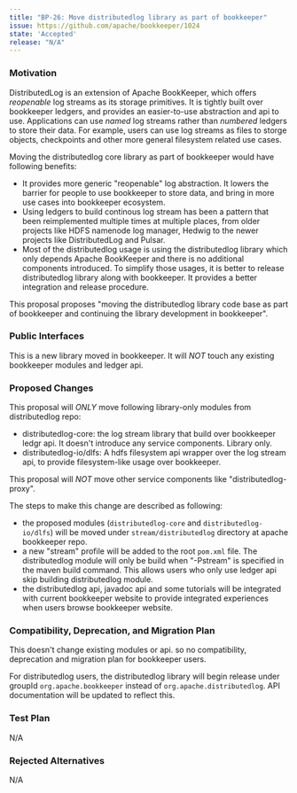 ```yaml
---
title: "BP-26: Move distributedlog library as part of bookkeeper"
issue: https://github.com/apache/bookkeeper/1024
state: 'Accepted'
release: "N/A"
---
```


### Motivation

DistributedLog is an extension of Apache BookKeeper, which offers *reopenable* log streams as its storage primitives.
It is tightly built over bookkeeper ledgers, and provides an easier-to-use abstraction and api to use. Applications
can use *named* log streams rather than *numbered* ledgers to store their data. For example, users can use log streams
as files to storge objects, checkpoints and other more general filesystem related use cases.

Moving the distributedlog core library as part of bookkeeper would have following benefits:

- It provides more generic "reopenable" log abstraction. It lowers the barrier for people to use bookkeeper to store
  data, and bring in more use cases into bookkeeper ecosystem.
- Using ledgers to build continous log stream has been a pattern that been reimplemented multiple times at multiple places,
  from older projects like HDFS namenode log manager, Hedwig to the newer projects like DistributedLog and Pulsar.
- Most of the distributedlog usage is using the distributedlog library which only depends Apache BookKeeper and there is no
  additional components introduced. To simplify those usages, it is better to release distributedlog library along with
  bookkeeper. It provides a better integration and release procedure.

This proposal proposes "moving the distributedlog library code base as part of bookkeeper and continuing the library
development in bookkeeper".

### Public Interfaces

This is a new library moved in bookkeeper. It will *NOT* touch any existing bookkeeper modules and ledger api.

### Proposed Changes

This proposal will *ONLY* move following library-only modules from distributedlog repo:

- distributedlog-core: the log stream library that build over bookkeeper ledgr api. It doesn't introduce any service components. Library only.
- distributedlog-io/dlfs: A hdfs filesystem api wrapper over the log stream api, to provide filesystem-like usage over bookkeeper.

This proposal will *NOT* move other service components like "distributedlog-proxy".

The steps to make this change are described as following:

- the proposed modules (`distributedlog-core` and `distributedlog-io/dlfs`) will be moved under `stream/distributedlog` directory at apache bookkeeper repo.
- a new "stream" profile will be added to the root `pom.xml` file. The distributedlog module will only be build when "-Pstream" is specified
  in the maven build command. This allows users who only use ledger api skip building distributedlog module.
- the distributedlog api, javadoc api and some tutorials will be integrated with current bookkeeper website to provide integrated experiences
  when users browse bookkeeper website.

### Compatibility, Deprecation, and Migration Plan

This doesn't change existing modules or api. so no compatibility, deprecation and migration plan for bookkeeper users.

For distributedlog users, the distributedlog library will begin release under groupId `org.apache.bookkeeper` instead of `org.apache.distributedlog`.
API documentation will be updated to reflect this.

### Test Plan

N/A

### Rejected Alternatives

N/A
